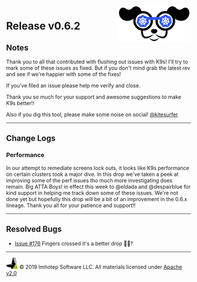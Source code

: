 <img src="https://raw.githubusercontent.com/nholuongut/k9s/master/assets/k9s_small.png" align="right" width="200" height="auto"/>

# Release v0.6.2

## Notes

Thank you to all that contributed with flushing out issues with K9s! I'll try to mark some of these issues as fixed. But if you don't mind grab the latest rev and see if we're happier with some of the fixes!

If you've filed an issue please help me verify and close.

Thank you so much for your support and awesome suggestions to make K9s better!!

Also if you dig this tool, please make some noise on social! [@kitesurfer](https://twitter.com/kitesurfer)

---

## Change Logs

### Performance

In our attempt to remediate screens lock outs, it looks like K9s performance on certain clusters took a major dive. In this drop we've taken a peek at improving some of the perf issues tho much more investigating does remain. Big ATTA Boys! in effect this week to @eldada and @despairblue for kind support in helping me track down some of these issues. We're not done yet but hopefully this drop will be a bit of an improvement in the 0.6.x lineage. Thank you all for your patience and support!!

---

## Resolved Bugs

+ [Issue #176](https://github.com/nholuongut/k9s/issues/171) Fingers crossed it's a better drop 🙏🐭?

---

<img src="https://raw.githubusercontent.com/nholuongut/k9s/master/assets/imhotep_logo.png" width="32" height="auto"/> © 2019 Imhotep Software LLC. All materials licensed under [Apache v2.0](http://www.apache.org/licenses/LICENSE-2.0)
